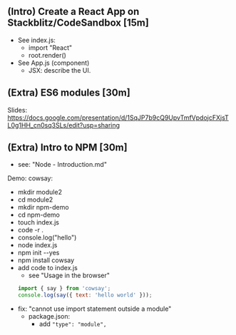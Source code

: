 


## (Intro) Create a React App on Stackblitz/CodeSandbox [15m]

- See index.js:
  - import "React"
  - root.render()
- See App.js (component)
  - JSX: describe the UI.



## (Extra) ES6 modules [30m]

Slides: https://docs.google.com/presentation/d/1SqJP7b9cQ9UpvTmfVpdojcFXjsTL0g1HH_cn0sq3SLs/edit?usp=sharing




## (Extra) Intro to NPM [30m]

- see: "Node - Introduction.md"

  <!--
  @todo: 

  Quick unit about NPM [30m.]
  - intro to npm
  - creating an npm project
  - installing a package (ex. cowsay)
  - package.json 
  - explain scripts ? (it can also be done later)

  Note: it can be linked to the concepts of ES6 modules
  ex.:
  - students fork an initial repo with 2 files
  - explain ES6 modules
  - explain NPM & install one dependency

  -->


Demo: cowsay:
- mkdir module2
- cd module2
- mkdir npm-demo
- cd npm-demo
- touch index.js
- code -r .
- console.log("hello")
- node index.js
- npm init --yes
- npm install cowsay
- add code to index.js
  - see "Usage in the browser"
  ```js
  import { say } from 'cowsay';
  console.log(say({ text: 'hello world' }));
  ```
- fix: "cannot use import statement outside a module"
  - package.json:
    - add `"type": "module",`
